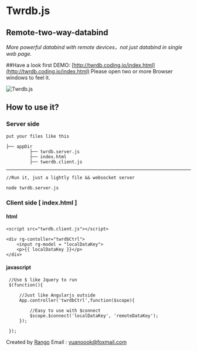 # Twrdb.js
## Remote-two-way-databind
*More powerful databind with remote devices，not just databind in single web page.*

##Have a look first
DEMO: [http://twrdb.coding.io/index.html](http://twrdb.coding.io/index.html) 
Please open two or more Browser windows to feel it.

![Twrdb.js](http://yuanoook.com/file?hash=e3854bd691b3b08e040caf4179e56f23)

## How to use it?
### Server side
	
    put your files like this
    	  
    ├── appDir
    	     ├── twrdb.server.js
    	     ├── index.html
    	     ├── twerdb.client.js
     


----------


	//Run it, just a lightly file && websocket server
	
    node twrdb.server.js

### Client side [ index.html ]

     
#### html

    <script src="twrdb.client.js"></script>

    <div rg-contoller="twrdbCtrl">
        <input rg-model = "localDataKey">
        <p>{{ localDataKey }}</p>
    </div>

#### javascript     
 
	 //Use $ like Jquery to run
     $(function(){
     
		 //Just like Angularjs outside
		 App.controller('twrdbCtrl',function($scope){
	       
		     //Easy to use with $connect
		     $scope.$connect('localDataKey', 'remoteDataKey');
		 });
	
     });

Created by [Rango](http://yuanoook.com) 
Email : yuanoook@foxmail.com
